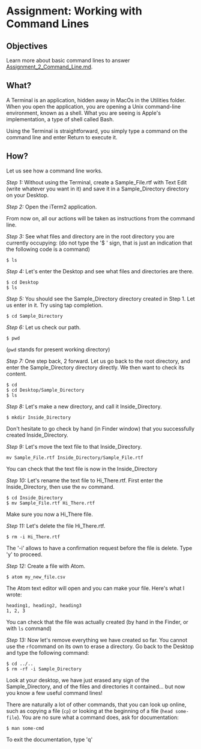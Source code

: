 # Assignment: Working with Command Lines

## Objectives
Learn more about basic command lines to answer [Assignment_2_Command_Line.md](Assignment_2_Command_Line.md).

## What?

A Terminal is an application, hidden away in MacOs in the Utilities folder. When you open
the application, you are opening a Unix command-line environment, known as a shell. What you
are seeing is Apple's implementation, a type of shell called Bash.

Using the Terminal is straightforward, you simply type a command on the command line
and enter Return to execute it.

## How?
Let us see how a command line works.

*Step 1:* Without using the Terminal, create a Sample_File.rtf with Text Edit (write whatever you want in it) and save it in a Sample_Directory directory on your Desktop.

*Step 2:* Open the iTerm2 application.

From now on, all our actions will be taken as instructions from the command line.

*Step 3:* See what files and directory are in the root directory you are currently occupying:
(do not type the '$ ' sign, that is just an indication that the following code is a command)
```
$ ls
```

*Step 4:* Let's enter the Desktop and see what files and directories are there.
```
$ cd Desktop
$ ls
```

*Step 5:* You should see the Sample_Directory directory created in Step 1. Let us enter in it.
Try using tap completion.
```
$ cd Sample_Directory
```

*Step 6:* Let us check our path.
```
$ pwd
```
(`pwd` stands for present working directory)

*Step 7:* One step back, 2 forward. Let us go back to the root directory, and enter the Sample_Directory directory directly. We then want to check its content.
```
$ cd
$ cd Desktop/Sample_Directory
$ ls
```

*Step 8:* Let's make a new directory, and call it Inside_Directory.
```
$ mkdir Inside_Directory
```
Don't hesitate to go check by hand (in Finder window) that you successfully created Inside_Directory.

*Step 9:* Let's move the text file to that Inside_Directory.
```
mv Sample_File.rtf Inside_Directory/Sample_File.rtf
```
You can check that the text file is now in the Inside_Directory

*Step 10:* Let's rename the text file to Hi_There.rtf. First enter the Inside_Directory, then use the `mv` command.
```
$ cd Inside_Directory
$ mv Sample_File.rtf Hi_There.rtf
```
Make sure you now a Hi_There file.

*Step 11:* Let's delete the file Hi_There.rtf.
```
$ rm -i Hi_There.rtf
```
The '-i' allows to have a confirmation request before the file is delete. Type 'y' to proceed.

*Step 12:* Create a file with Atom.
```
$ atom my_new_file.csv
```
The Atom text editor will open and you can make your file. Here's what I wrote:
```
heading1, heading2, heading3
1, 2, 3
```
You can check that the file was actually created (by hand in the Finder, or with `ls` command)

*Step 13:* Now let's remove everything we have created so far. You cannot use the `rf`command on its own to erase a directory. Go back to the Desktop and type the following command:
```
$ cd ../..
$ rm -rf -i Sample_Directory
```

Look at your desktop, we have just erased any sign of the Sample_Directory, and of the files and directories it contained... but now you know a few useful command lines!

There are naturally a lot of other commands, that you can look up online, such as copying a file (`cp`) or looking at the beginning of a file (`head some-file`). You are no sure what a command does, ask for documentation:
```
$ man some-cmd
```
To exit the documentation, type 'q'

